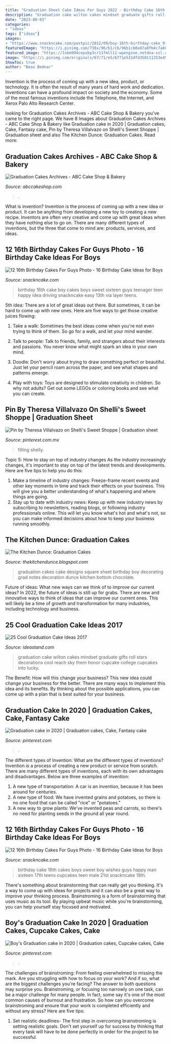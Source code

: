 ```yaml
---
title: "Graduation Sheet Cake Ideas For Guys 2022 - Birthday Cake 16th Cakes Boys Sweet Boy Wishes Guys Happy Man Sixteen 17th Teens Cupcakes Teen Male 21st Snackncake 18th"
description: "Graduation cake wilton cakes mindset graduate gifts roll stars decorations cool reach sky them honor cupcake college cupcakes into lucky"
date: "2023-08-03"
categories:
- "ideas"
tags: ["ideas"]
images:
- "https://www.snackncake.com/postpic/2012/09/boy-16th-birthday-cake_91993.jpg"
featuredImage: "https://i.pinimg.com/736x/96/b1/cb/96b1cb0a97a8fb4c7a608a9b9df99ff8.jpg"
featured_image: "https://1sbm994cepukp3cr11fmll11-wpengine.netdna-ssl.com/wp-content/uploads/2015/06/Green-Yellow-Graduation-Cake.png"
image: "https://i.pinimg.com/originals/67/71/e5/6771e531dfd350111253e45618bab129.jpg"
ShowToc: true
author: "Beau Bednar"
---
```



Invention is the process of coming up with a new idea, product, or technology. It is often the result of many years of hard work and dedication. Inventions can have a profound impact on society and the economy. Some of the most famous inventions include the Telephone, the Internet, and Xerox Palo Alto Research Center.

	

		
looking for Graduation Cakes Archives - ABC Cake Shop &amp; Bakery you've came to the right page. We have 8 Images about Graduation Cakes Archives - ABC Cake Shop &amp; Bakery like Graduation cake in 2020 | Graduation cakes, Cake, Fantasy cake, Pin by Theresa Villalvazo on Shelli&#039;s Sweet Shoppe | Graduation sheet and also The Kitchen Dunce: Graduation Cakes. Read more:
		
    
## Graduation Cakes Archives - ABC Cake Shop &amp; Bakery

<img loading=lazy src="https://1sbm994cepukp3cr11fmll11-wpengine.netdna-ssl.com/wp-content/uploads/2015/06/Green-Yellow-Graduation-Cake.png" onerror="this.onerror=null;this.src='https://tse2.mm.bing.net/th?id=OIP.Xd_mr_xEZlctu9ffS-JwbwHaHa&amp;pid=15.1';" alt="Graduation Cakes Archives - ABC Cake Shop &amp; Bakery">

_Source: abccakeshop.com_

>. 

	

What is invention?
Invention is the process of coming up with a new idea or product. It can be anything from developing a new toy to creating a new recipe. Inventors are often very creative and come up with great ideas when they have nothing else to go on. There are many different types of inventions, but the three that come to mind are: products, services, and ideas.

    
## 12 16th Birthday Cakes For Guys Photo - 16 Birthday Cake Ideas For Boys

<img loading=lazy src="https://www.snackncake.com/postpic/2012/09/boy-16th-birthday-cake_91994.jpg" onerror="this.onerror=null;this.src='https://tse4.mm.bing.net/th?id=OIP.DLRVXRVGEGI6tXZKPgGBsgHaJ3&amp;pid=15.1';" alt="12 16th Birthday Cakes For Guys Photo - 16 Birthday Cake Ideas for Boys">

_Source: snackncake.com_

>birthday 16th cake boy cakes boys sweet sixteen guys teenager teen happy idea driving snackncake easy 13th via layer teens. 

	

5th idea:
There are a lot of great ideas out there. But sometimes, it can be hard to come up with new ones. Here are five ways to get those creative juices flowing:
1. Take a walk: Sometimes the best ideas come when you're not even trying to think of them. So go for a walk, and let your mind wander.

2. Talk to people: Talk to friends, family, and strangers about their interests and passions. You never know what might spark an idea in your own mind.

3. Doodle: Don't worry about trying to draw something perfect or beautiful. Just let your pencil roam across the paper, and see what shapes and patterns emerge.

4. Play with toys: Toys are designed to stimulate creativity in children. So why not adults? Get out some LEGOs or coloring books and see what you can create.

    
## Pin By Theresa Villalvazo On Shelli&#039;s Sweet Shoppe | Graduation Sheet

<img loading=lazy src="https://i.pinimg.com/originals/67/71/e5/6771e531dfd350111253e45618bab129.jpg" onerror="this.onerror=null;this.src='https://tse4.mm.bing.net/th?id=OIP.X_XmEjGEGANU7dUKryNCOAHaFj&amp;pid=15.1';" alt="Pin by Theresa Villalvazo on Shelli&#039;s Sweet Shoppe | Graduation sheet">

_Source: pinterest.com.mx_

>filling shelly. 

	

Topic 5: How to stay on top of industry changes
As the industry increasingly changes, it's important to stay on top of the latest trends and developments. Here are five tips to help you do this:
1. Make a timeline of industry changes: Freeze-frame recent events and other key moments in time and track their effects on your business. This will give you a better understanding of what's happening and where things are going.
2. Stay up to date with industry news: Keep up with new industry news by subscribing to newsletters, reading blogs, or following industry professionals online. This will let you know what's hot and what's not, so you can make informed decisions about how to keep your business running smoothly.

    
## The Kitchen Dunce: Graduation Cakes

<img loading=lazy src="http://3.bp.blogspot.com/--ZKZvMd_E98/T8uTpNchbJI/AAAAAAAAAi8/po85adHX5SI/s1600/IMG_1129.JPG" onerror="this.onerror=null;this.src='https://tse1.mm.bing.net/th?id=OIP.Cplc1-V8HEv9f0NBtm3i0AHaFi&amp;pid=15.1';" alt="The Kitchen Dunce: Graduation Cakes">

_Source: thekitchendunce.blogspot.com_

>graduation cakes cake designs square sheet birthday boy decorating grad notes decoration dunce kitchen bottom chocolate. 

	

Future of ideas: What new ways can we think of to improve our current ideas?
In 2022, the future of ideas is still up for grabs. There are new and innovative ways to think of ideas that can improve our current ones. This will likely be a time of growth and transformation for many industries, including technology and business.

    
## 25 Cool Graduation Cake Ideas 2017

<img loading=lazy src="https://ideastand.com/wp-content/uploads/2015/04/graduation-cake-ideas/14-graduation-cake-ideas.jpg" onerror="this.onerror=null;this.src='https://tse1.mm.bing.net/th?id=OIP.72tUXA4JtczEXuV2MPxxbwHaHa&amp;pid=15.1';" alt="25 Cool Graduation Cake Ideas 2017">

_Source: ideastand.com_

>graduation cake wilton cakes mindset graduate gifts roll stars decorations cool reach sky them honor cupcake college cupcakes into lucky. 

	

The Benefit: How will this change your business?
This new idea could change your business for the better. There are many ways to implement this idea and its benefits. By thinking about the possible applications, you can come up with a plan that is best suited for your business.

    
## Graduation Cake In 2020 | Graduation Cakes, Cake, Fantasy Cake

<img loading=lazy src="https://i.pinimg.com/736x/96/b1/cb/96b1cb0a97a8fb4c7a608a9b9df99ff8.jpg" onerror="this.onerror=null;this.src='https://tse2.mm.bing.net/th?id=OIP.bg9YzQ_4CDAXFFYb9HkTOAHaJQ&amp;pid=15.1';" alt="Graduation cake in 2020 | Graduation cakes, Cake, Fantasy cake">

_Source: pinterest.com_

>. 

	

The different types of Invention: What are the different types of inventions?
Invention is a process of creating a new product or service from scratch. There are many different types of inventions, each with its own advantages and disadvantages. Below are three examples of invention:
1) A new type of transportation: A car is an invention, because it has been around for centuries. 
2) A new type of food: We have invented grains and potatoes, so there is no one food that can be called "rice" or "potatoes." 
3) A new way to grow plants: We've invented peas and carrots, so there's no need for planting seeds in the ground all year round.

    
## 12 16th Birthday Cakes For Guys Photo - 16 Birthday Cake Ideas For Boys

<img loading=lazy src="https://www.snackncake.com/postpic/2012/09/boy-16th-birthday-cake_91993.jpg" onerror="this.onerror=null;this.src='https://tse4.mm.bing.net/th?id=OIP.FzOA-pEWll84FT1Ywl6OqgHaJ4&amp;pid=15.1';" alt="12 16th Birthday Cakes For Guys Photo - 16 Birthday Cake Ideas for Boys">

_Source: snackncake.com_

>birthday cake 16th cakes boys sweet boy wishes guys happy man sixteen 17th teens cupcakes teen male 21st snackncake 18th. 

	

There's something about brainstorming that can really get you thinking. It's a way to come up with ideas for projects and it can also be a great way to improve your thinking process. Brainstroming is a form of brainstorming that uses music as its tool. By playing upbeat music while you're brainstorming, you can help yourself stay focused and motivated.

    
## Boy&#039;s Graduation Cake In 2020 | Graduation Cakes, Cupcake Cakes, Cake

<img loading=lazy src="https://i.pinimg.com/736x/cf/9f/53/cf9f5377ad1a67de7550ff115863d10d.jpg" onerror="this.onerror=null;this.src='https://tse1.mm.bing.net/th?id=OIP.3LJXjwvzxkCsrE7dgPDXkwHaGo&amp;pid=15.1';" alt="Boy&#039;s Graduation cake in 2020 | Graduation cakes, Cupcake cakes, Cake">

_Source: pinterest.com_

>. 

	

The challenges of brainstroming: From feeling overwhelmed to missing the mark.
Are you struggling with how to focus on your work? And if so, what are the biggest challenges you're facing? The answer to both questions may surprise you. Brainstroming, or focusing too narrowly on one task, can be a major challenge for many people. In fact, some say it's one of the most common causes of burnout and frustration. 
So how can you overcome brainstroming and ensure that your work is completed efficiently and without any stress? Here are five tips: 

1. Set realistic deadlines- The first step in overcoming brainstroming is setting realistic goals. Don't set yourself up for success by thinking that every task will have to be done perfectly in order for the project to be successful.

